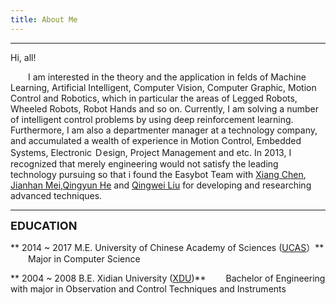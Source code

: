 ```yaml
---
title: About Me
---
```


---
Hi, all!

&emsp;&emsp;I am interested in the theory and the application in felds of Machine Learning, Artificial Intelligent, Computer Vision, Computer Graphic, Motion Control and Robotics, which in particular the areas of Legged Robots, Wheeled Robots, Robot Hands and so on. Currently, I am solving a number of intelligent control problems by using deep reinforcement learning.
&emsp;&emsp;Furthermore, I am also a departmenter manager at a technology company, and accumulated a wealth of experience in Motion Control, Embedded Systems, Electronic Ｄesign, Project Management and etc. In 2013, I recognized that merely engineering would not satisfy the leading technology pursuing so that i found the Easybot Team with [Xiang Chen](http://simonchanper.github.io), [Jianhan Mei](http://meijianhan.github.io/JHMei/),[Qingyun He](http://janhocn.github.io) and [Qingwei Liu](http://www.liuqingwei.com) for developing and researching advanced techniques.

---
<font size = "4px">**EDUCATION**</font>  

** 2014 ~ 2017    M.E.   University of Chinese Academy of Sciences ([UCAS](http://english.ucas.ac.cn)）**
&emsp;&emsp;Major in Computer Science   

** 2004 ~ 2008    B.E.   Xidian University ([XDU](http://en.xidian.edu.cn))**
&emsp;&emsp;Bachelor of Engineering with major in Observation and Control Techniques and Instruments

